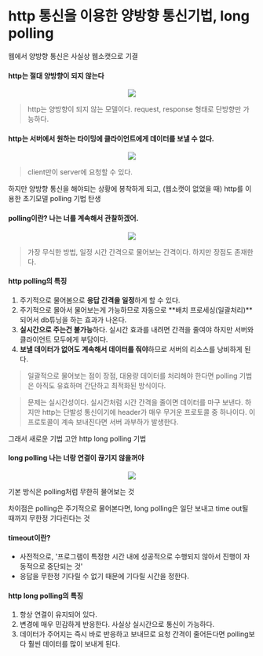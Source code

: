# http 통신을 이용한 양방향 통신기법, long polling



웹에서 양방향 통신은 사실상 웹소캣으로 기결



#### http는 절대 양방향이 되지 않는다

<center>
    <img src="https://t1.daumcdn.net/cfile/tistory/997C22475C28B0D410" />
</center>

> http는 양방향이 되지 않는 모델이다. request, response 형태로 단방향만 가능하다.



#### http는 서버에서 원하는 타이밍에 클라이언트에게 데이터를 보낼 수 없다.

<center>
    <img src="https://t1.daumcdn.net/cfile/tistory/991BC1505C28B1C010" />
</center>

> client만이 server에 요청할 수 있다.







하지만 양방향 통신을 해야되는 상황에 봉착하게 되고, (웹소캣이 없었을 때) http를 이용한 초기모델 polling 기법 탄생







#### polling이란? 나는 너를 계속해서 관찰하겠어.

<center>
    <img src="https://t1.daumcdn.net/cfile/tistory/993027435C28B49603" />
</center>

> 가장 무식한 방법, 일정 시간 간격으로 물어보는 간격이다. 하지만 장점도 존재한다.

#### http polling의 특징

1. 주기적으로 물어봄으로 **응답 간격을 일정**하게 할 수 있다.
2. 주기적으로 몰아서 물어보는게 가능하므로 자동으로 **배치 프로세싱(일괄처리)**되어서 db튜닝을 하는 효과가 나온다.
3. **실시간으로 주는건 불가능**하다. 실시간 효과를 내려면 간격을 줄여야 하지만 서버와 클라이언트 모두에게 부담이다.
4. **보낼 데이터가 없어도 계속해서 데이터를 줘야**하므로 서버의 리소스를 낭비하게 된다.

> 일괄적으로 물어보는 점이 장점, 대용량 데이터를 처리해야 한다면 polling 기법은 아직도 유효하며 간단하고 최적화된 방식이다.



> 문제는 실시간성이다. 실시간처럼 시간 간격을 줄이면 데이터를 마구 보낸다. 하지만 http는 단발성 통신이기에 header가 매우 무거운 프로토콜 중 하나이다. 이 프로토콜이 계속 보내진다면 서버 과부하가 발생한다.







그래서 새로운 기법 고안 http long polling 기법







#### long polling 나는 너랑 연결이 끊기지 않을꺼야

<center>
    <img src="https://t1.daumcdn.net/cfile/tistory/99A9F74C5C28BF1A2A" />
</center>

기본 방식은 polling처럼 무한히 물어보는 것



차이점은 polling은 주기적으로 물어본다면, long polling은 일단 보내고 time out될 때까지 무한정 기다린다는 것



#### timeout이란?

- 사전적으로, '프로그램이 특정한 시간 내에 성공적으로 수행되지 않아서 진행이 자동적으로 중단되는 것'
- 응답을 무한정 기다릴 수 없기 때문에 기다릴 시간을 정한다.



#### http long polling의 특징

1. 항상 연결이 유지되어 있다.
2. 변경에 매우 민감하게 반응한다. 사실상 실시간으로 통신이 가능하다.
3. 데이터가 주어지는 즉시 바로 반응하고 보내므로 요청 간격이 줄어든다면 polling보다 훨씬 데이터를 많이 보내게 된다.

